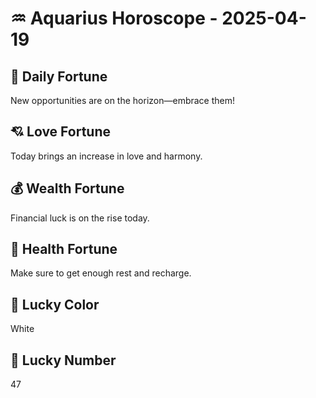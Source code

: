 # ♒ Aquarius Horoscope - 2025-04-19

## 🎯 Daily Fortune

New opportunities are on the horizon—embrace them!

## 💘 Love Fortune

Today brings an increase in love and harmony.

## 💰 Wealth Fortune

Financial luck is on the rise today.

## 🌱 Health Fortune

Make sure to get enough rest and recharge.

## 🎨 Lucky Color

White

## 🔢 Lucky Number

47
